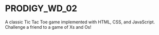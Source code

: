 # PRODIGY_WD_02
A classic Tic Tac Toe game implemented with HTML, CSS, and JavaScript. Challenge a friend to a game of Xs and Os!
